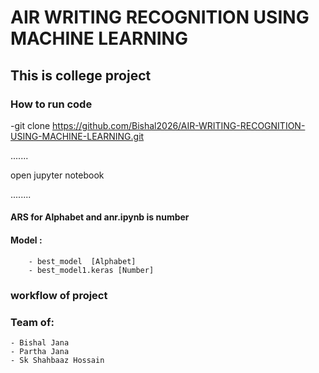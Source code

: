 # AIR WRITING RECOGNITION USING MACHINE LEARNING

## This is college project

### How to run code

-git clone https://github.com/Bishal2026/AIR-WRITING-RECOGNITION-USING-MACHINE-LEARNING.git

.......

open jupyter notebook

........

#### ARS for Alphabet and anr.ipynb is number

#### Model :

        - best_model  [Alphabet]
        - best_model1.keras [Number]

### workflow of project

### Team of:

    - Bishal Jana
    - Partha Jana
    - Sk Shahbaaz Hossain
